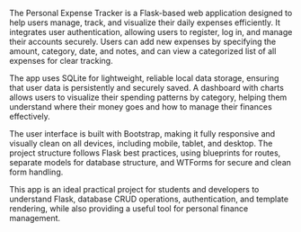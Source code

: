 The Personal Expense Tracker is a Flask-based web application designed to help users manage, track, and visualize their daily expenses efficiently. It integrates user authentication, allowing users to register, log in, and manage their accounts securely. Users can add new expenses by specifying the amount, category, date, and notes, and can view a categorized list of all expenses for clear tracking.

The app uses SQLite for lightweight, reliable local data storage, ensuring that user data is persistently and securely saved. A dashboard with charts allows users to visualize their spending patterns by category, helping them understand where their money goes and how to manage their finances effectively.

The user interface is built with Bootstrap, making it fully responsive and visually clean on all devices, including mobile, tablet, and desktop. The project structure follows Flask best practices, using blueprints for routes, separate models for database structure, and WTForms for secure and clean form handling.

This app is an ideal practical project for students and developers to understand Flask, database CRUD operations, authentication, and template rendering, while also providing a useful tool for personal finance management.